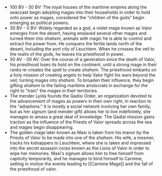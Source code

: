 * 100 BV - 50 BV: The royal houses of the maritime empires along the seacoast begin adopting mages into their households in order to hold onto power as mages, considered the "children of the gods" begin emerging as political powers.
* 30 BV - 0 BV: Widely regarded as a god, a violet mage known as Valor emerges from the desert, having enslaved several other mages and turned them into *shahem*, animals with magic he is able to control and extract the power from. He conquers the fertile lands north of the desert, including the port city of Leuchtem. When he crosses the veil to the realm of the gods, he leaves his priesthood in power.
* 50 AV - 00 AV: Over the course of a generation since the death of Valor, his priesthood loses its hold on the continent, until a strong mage in their ranks re-creates the spell to create *shahem*. The priesthood embarks on a holy mission of creating angels to help Valor fight his wars beyond the veil, turning mages into *shahem*. To broaden their influence, they begin gifting *shahem* to the failing maritime aristocrats in exchange for the right to "train" the mages in their territories.
* The mender Lyida founds the Qadisi Order, an organization devoted to the advancement of mages as powers in their own right, in reaction to the "adoptions." It is mostly a social network involving her own family, but as her *signum* (and mender gift) allows her to live indefinitely, she manages to amass a great deal of knowledge. The Qadisi mission gains traction as the influence of the Priests of Valor spreads across the sea and mages begin disappearing.
* The golden mage later known as Masi is taken from his manor by the Priests of Valor to be made into one of the *shahem*. His wife, a mesmer, tracks his kidnappers to Leuchtem, where she is taken and impressed into the secret assassin corps known as the Lions of Valor in order to wipe her memories. Masi's *signum* allows him to free himself from captivity temporarily, and he manages to bind himself to Carmine, setting in motion the events leading to [[Carmine Mage]] and the fall of the priesthood of valor.



